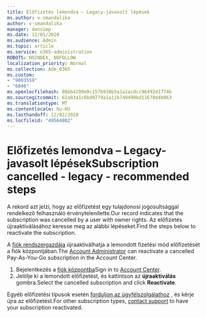 ```yaml
---
title: Előfizetés lemondva – Legacy-javasolt lépések
ms.author: v-smandalika
author: v-smandalika
manager: dansimp
ms.date: 12/01/2020
ms.audience: Admin
ms.topic: article
ms.service: o365-administration
ROBOTS: NOINDEX, NOFOLLOW
localization_priority: Normal
ms.collection: Adm_O365
ms.custom:
- "9003559"
- "6846"
ms.openlocfilehash: 88bb4209e0c157b938b5a1a1acdcc96492d1774b
ms.sourcegitcommit: 62a83a1c6bd9779a1a11b749490bd11670d4b063
ms.translationtype: MT
ms.contentlocale: hu-HU
ms.lasthandoff: 12/02/2020
ms.locfileid: "49564802"
---
```

# <a name="subscription-cancelled---legacy---recommended-steps"></a><span data-ttu-id="60b04-102">Előfizetés lemondva – Legacy-javasolt lépések</span><span class="sxs-lookup"><span data-stu-id="60b04-102">Subscription cancelled - legacy - recommended steps</span></span>

<span data-ttu-id="60b04-103">A rekord azt jelzi, hogy az előfizetést egy tulajdonosi jogosultsággal rendelkező felhasználó érvénytelenítette.</span><span class="sxs-lookup"><span data-stu-id="60b04-103">Our record indicates that the subscription was cancelled by a user with owner rights.</span></span> <span data-ttu-id="60b04-104">Az előfizetés újraaktiválásához keresse meg az alábbi lépéseket.</span><span class="sxs-lookup"><span data-stu-id="60b04-104">Find the steps below to reactivate the subscription.</span></span>

<span data-ttu-id="60b04-105">A [fiók rendszergazdája](https://docs.microsoft.com/azure/cost-management-billing/manage/billing-subscription-transfer?WT.mc_id=Portal-Microsoft_Azure_Support#whoisaa) újraaktiválhatja a lemondott fizetési mód előfizetését a fiók központjában.</span><span class="sxs-lookup"><span data-stu-id="60b04-105">The [Account Administrator](https://docs.microsoft.com/azure/cost-management-billing/manage/billing-subscription-transfer?WT.mc_id=Portal-Microsoft_Azure_Support#whoisaa) can reactivate a cancelled Pay-As-You-Go subscription in the Account Center.</span></span>

1. <span data-ttu-id="60b04-106">Bejelentkezés a [fiók központba](https://account.azure.com/Subscriptions)</span><span class="sxs-lookup"><span data-stu-id="60b04-106">Sign in to [Account Center](https://account.azure.com/Subscriptions).</span></span>
2. <span data-ttu-id="60b04-107">Jelölje ki a lemondott előfizetést, és kattintson az **újraaktiválás** gombra.</span><span class="sxs-lookup"><span data-stu-id="60b04-107">Select the cancelled subscription and click **Reactivate**.</span></span>

<span data-ttu-id="60b04-108">Egyéb előfizetési típusok esetén [forduljon az ügyfélszolgálathoz](https://ms.portal.azure.com/#blade/Microsoft_Azure_Support/HelpAndSupportBlade/overview) , és kérje újra az előfizetést.</span><span class="sxs-lookup"><span data-stu-id="60b04-108">For other subscription types, [contact support](https://ms.portal.azure.com/#blade/Microsoft_Azure_Support/HelpAndSupportBlade/overview) to have your subscription reactivated.</span></span>
